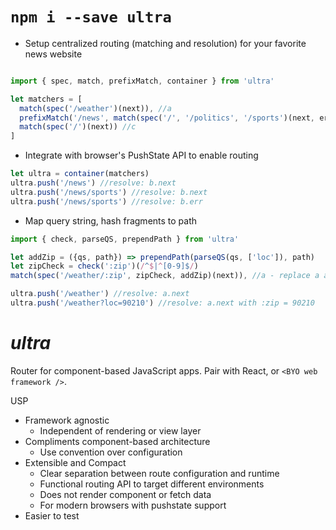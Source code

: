 # ` npm i --save ultra `

- Setup centralized routing (matching and resolution) for your favorite news website
```JavaScript

import { spec, match, prefixMatch, container } from 'ultra'

let matchers = [
  match(spec('/weather')(next)), //a
  prefixMatch('/news', match(spec('/', '/politics', '/sports')(next, err))), //b
  match(spec('/')(next)) //c
]
```

- Integrate with browser's PushState API to enable routing

```JavaScript
let ultra = container(matchers)
ultra.push('/news') //resolve: b.next
ultra.push('/news/sports') //resolve: b.next
ultra.push('/news/sports') //resolve: b.err
```
- Map query string, hash fragments to path

```JavaScript
import { check, parseQS, prependPath } from 'ultra'

let addZip = ({qs, path}) => prependPath(parseQS(qs, ['loc']), path)
let zipCheck = check(':zip')(/^$|^[0-9]$/)
match(spec('/weather/:zip', zipCheck, addZip)(next)), //a - replace a above

ultra.push('/weather') //resolve: a.next
ultra.push('/weather?loc=90210') //resolve: a.next with :zip = 90210

```

# _ultra_

Router for component-based JavaScript apps. Pair with React, or `<BYO web framework />`.


USP
- Framework agnostic
  - Independent of rendering or view layer
- Compliments component-based architecture
  - Use convention over configuration
- Extensible and Compact
  - Clear separation between route configuration and runtime
  - Functional routing API to target different environments
  - Does not render component or fetch data
  - For modern browsers with pushstate support
- Easier to test
  
